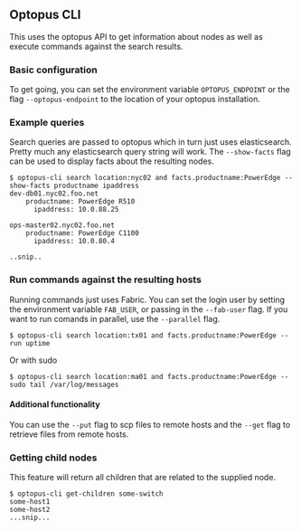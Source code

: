 ## Optopus CLI
This uses the optopus API to get information about nodes as well as execute commands against the search results.

### Basic configuration
To get going, you can set the environment variable <code>OPTOPUS_ENDPOINT</code> or the flag <code>--optopus-endpoint</code> to the location of your optopus installation.

### Example queries
Search queries are passed to optopus which in turn just uses elasticsearch. Pretty much any elasticsearch query string will work. The <code>--show-facts</code> flag can be used to display facts about the resulting nodes.

    $ optopus-cli search location:nyc02 and facts.productname:PowerEdge --show-facts productname ipaddress
    dev-db01.nyc02.foo.net
        productname: PowerEdge R510
          ipaddress: 10.0.88.25

    ops-master02.nyc02.foo.net
        productname: PowerEdge C1100
          ipaddress: 10.0.80.4

    ..snip..

### Run commands against the resulting hosts
Running commands just uses Fabric. You can set the login user by setting the environment variable <code>FAB_USER</code>, or passing in the <code>--fab-user</code> flag. If you want to run comands in parallel, use the <code>--parallel</code> flag.

    $ optopus-cli search location:tx01 and facts.productname:PowerEdge --run uptime

Or with sudo

    $ optopus-cli search location:ma01 and facts.productname:PowerEdge --sudo tail /var/log/messages

#### Additional functionality
You can use the <code>--put</code> flag to scp files to remote hosts and the <code>--get</code> flag to retrieve files from remote hosts.

### Getting child nodes
This feature will return all children that are related to the supplied node.


    $ optopus-cli get-children some-switch
    some-host1
    some-host2
    ...snip...
